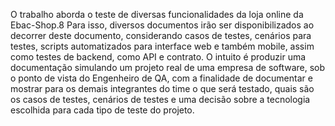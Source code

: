 O trabalho aborda o teste de diversas funcionalidades da loja online da Ebac-Shop.8
Para isso, diversos documentos irão ser disponibilizados ao decorrer deste documento, considerando casos de testes, cenários para testes, scripts automatizados para interface web e também mobile, assim como testes de backend, como API e contrato.
O intuito é produzir uma documentação simulando um projeto real de uma empresa de software, sob o ponto de vista do Engenheiro de QA, com a finalidade de documentar e mostrar para os demais integrantes do time o que será testado, quais são os casos de testes, cenários de testes e uma decisão sobre a tecnologia escolhida para cada tipo de teste do projeto.
